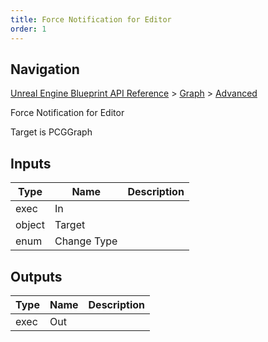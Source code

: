 ```yaml
---
title: Force Notification for Editor
order: 1
---
```

## Navigation

[Unreal Engine Blueprint API Reference](https://dev.epicgames.com/documentation/en-us/unreal-engine/BlueprintAPI) > [Graph](https://dev.epicgames.com/documentation/en-us/unreal-engine/BlueprintAPI/Graph) > [Advanced](https://dev.epicgames.com/documentation/en-us/unreal-engine/BlueprintAPI/Graph/Advanced)

Force Notification for Editor

Target is PCGGraph

## Inputs

| Type | Name | Description |
| --- | --- | --- |
| exec | In |  |
| object | Target |  |
| enum | Change Type |  |

## Outputs

| Type | Name | Description |
| --- | --- | --- |
| exec | Out |  |
